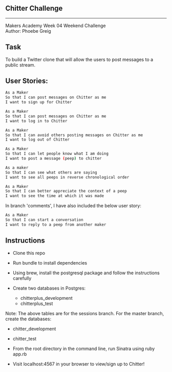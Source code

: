 Chitter Challenge
-------------------
--------------------

Makers Academy Week 04 Weekend Challenge  
Author: Phoebe Greig

Task
------

To build a Twitter clone that will allow the users to post messages to a public stream.

User Stories:
---------------

```sh
As a Maker
So that I can post messages on Chitter as me
I want to sign up for Chitter

As a Maker
So that I can post messages on Chitter as me
I want to log in to Chitter

As a Maker
So that I can avoid others posting messages on Chitter as me
I want to log out of Chitter

As a Maker
So that I can let people know what I am doing  
I want to post a message (peep) to chitter

As a maker
So that I can see what others are saying  
I want to see all peeps in reverse chronological order

As a Maker
So that I can better appreciate the context of a peep
I want to see the time at which it was made
```

In branch 'comments', I have also included the below user story:

```sh
As a Maker
So that I can start a conversation
I want to reply to a peep from another maker
```

Instructions
--------------

* Clone this repo
* Run bundle to install dependencies
* Using brew, install the postgresql package and follow the instructions carefully
* Create two databases in Postgres:  

   * chitterplus_development 
   * chitterplus_test 

Note: The above tables are for the sessions branch. 
For the master branch, create the databases:  

   * chitter_development 
   * chitter_test 

* From the root directory in the command line, run Sinatra using ruby app.rb
* Visit localhost:4567 in your browser to view/sign up to Chitter!
